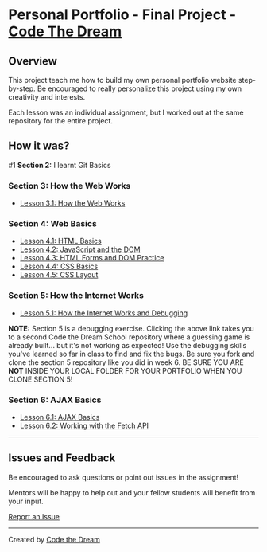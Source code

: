 # Personal Portfolio - Final Project - [Code The Dream](www.codethedream.org)

## Overview

This project teach me how to build my own personal portfolio website step-by-step. Be encouraged to really personalize this project using my own creativity and interests.

Each lesson was an individual assignment, but I worked out at the same repository for the entire project. 

## How it was?

#1 **Section 2:** I learnt Git Basics

### **Section 3:** How the Web Works

- [Lesson 3.1: How the Web Works](instructions/section-3/lesson-3-1.md)

### **Section 4:** Web Basics

- [Lesson 4.1: HTML Basics](instructions/section-4/lesson-4-1.md)
- [Lesson 4.2: JavaScript and the DOM](instructions/section-4/lesson-4-2.md)
- [Lesson 4.3: HTML Forms and DOM Practice](instructions/section-4/lesson-4-3.md)
- [Lesson 4.4: CSS Basics](instructions/section-4/lesson-4-4.md)
- [Lesson 4.5: CSS Layout](instructions/section-4/lesson-4-5.md)

### **Section 5:** How the Internet Works

- [Lesson 5.1: How the Internet Works and Debugging](https://github.com/Code-the-Dream-School/intro-to-programming-section-5/blob/main/README.md)

**NOTE:** Section 5 is a debugging exercise.  Clicking the above link takes you to a second Code the Dream School repository where a guessing game is already built... but it's not working as expected!  Use the debugging skills you've learned so far in class to find and fix the bugs.  Be sure you fork and clone the section 5 repository like you did in week 6.  BE SURE YOU ARE **NOT** INSIDE YOUR LOCAL FOLDER FOR YOUR PORTFOLIO WHEN YOU CLONE SECTION 5!

### **Section 6:** AJAX Basics

- [Lesson 6.1: AJAX Basics](instructions/section-6/lesson-6-1.md)
- [Lesson 6.2: Working with the Fetch API](instructions/section-6/lesson-6-2.md)

---

## Issues and Feedback

Be encouraged to ask questions or point out issues in the assignment!

Mentors will be happy to help out and your fellow students will benefit from your input.

[Report an Issue](https://github.com/Code-the-Dream-School/intro-to-programming/issues)

---

Created by [Code the Dream](https://www.codethedream.org)
